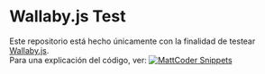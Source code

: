 # Wallaby.js Test

Este repositorio está hecho únicamente con la finalidad de testear [Wallaby.js](https://wallabyjs.com/).  
Para una explicación del código, ver: 
[![MattCoder Snippets](https://img.youtube.com/vi/CDUmE7Hf_pw/0.jpg)](https://youtu.be/CDUmE7Hf_pw)
